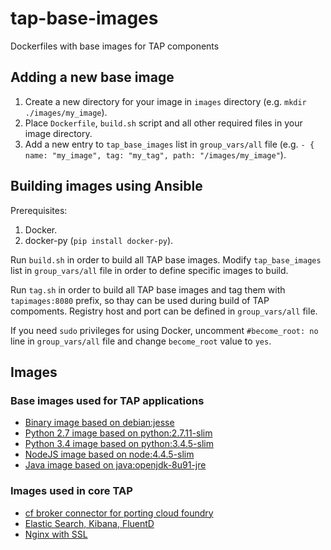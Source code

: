# tap-base-images
Dockerfiles with base images for TAP components

## Adding a new base image
1. Create a new directory for your image in `images` directory (e.g. `mkdir ./images/my_image`).
2. Place `Dockerfile`, `build.sh` script and all other required files in your image directory.
3. Add a new entry to `tap_base_images` list in `group_vars/all` file (e.g. `- { name: "my_image", tag: "my_tag", path: "/images/my_image"`).

## Building images using Ansible

Prerequisites:
1. Docker.
2. docker-py (`pip install docker-py`).

Run `build.sh` in order to build all TAP base images. Modify `tap_base_images` list in `group_vars/all` file in order to
define specific images to build.

Run `tag.sh`  in order to build all TAP base images and tag them with `tapimages:8080` prefix, so thay can be used during
build of TAP compoments.
Registry host and port can be defined in `group_vars/all` file.

If you need `sudo` privileges for using Docker, uncomment `#become_root: no` line in `group_vars/all` file and change
`become_root` value to `yes`.

## Images 

### Base images used for TAP applications

* [Binary image based on debian:jesse](/images/binary/binary-jessie)
* [Python 2.7 image based on python:2.7.11-slim](/images/python/python2.7-jessie)
* [Python 3.4 image based on python:3.4.5-slim](/images/python/python3.4)
* [NodeJS image based on node:4.4.5-slim](/images/nodejs/node4.4-jessie)
* [Java image based on java:openjdk-8u91-jre](/images/java/java8-jessie)

### Images used in core TAP

* [cf broker connector for porting cloud foundry](/images/cf-broker-connector)
* [Elastic Search, Kibana, FluentD](/images/elk)
* [Nginx with SSL](/images/nginx-ssl)
